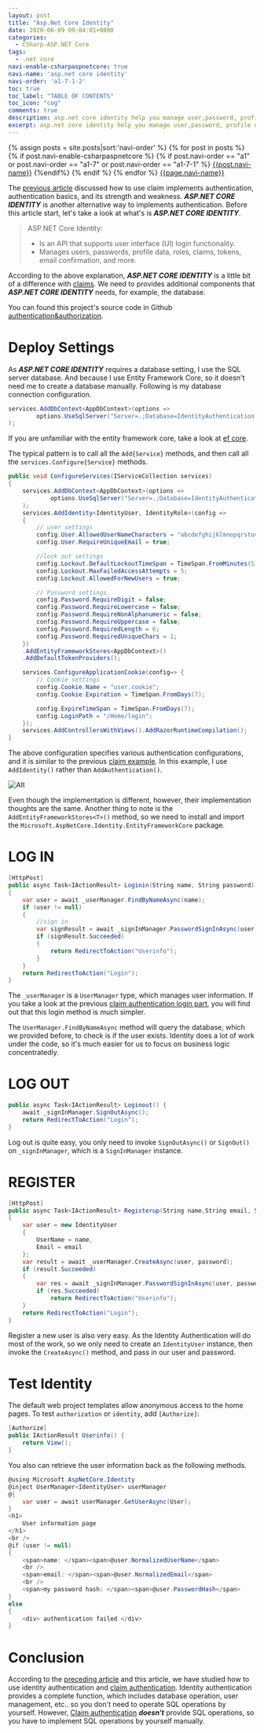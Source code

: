 ```yaml
---
layout: post
title: "Asp.Net Core Identity"
date: 2020-06-09 09:04:01+0800
categories:
  - CSharp-ASP.NET Core
tags:
  - .net core
navi-enable-csharpaspnetcore: true
navi-name: 'asp.net core identity'
navi-order: 'a1-7-1-2'
toc: true
toc_label: "TABLE OF CONTENTS"
toc_icon: "cog"
comments: true
description: asp.net core identity help you manage user,password, profile data,roles, claims,email confirmation etc...
excerpt: asp.net core identity help you manage user,password, profile data,roles, claims,email confirmation etc...
---
```

<!--navigation bar-->
<div class='navi-link-container'>
  {% assign posts = site.posts|sort:'navi-order' %}
  {% for post in posts %}
    {% if post.navi-enable-csharpaspnetcore %}
        {% if post.navi-order == "a1" or 
              post.navi-order == "a1-7" or 
              post.navi-order == "a1-7-1" %}
            <a href="{{ site.baseurl }}{{ post.url }}" class='navi-link'>{{post.navi-name}}</a>
        {%endif%}
    {% endif %}
  {% endfor %}
<a class='navi-link' href="">{{page.navi-name}}</a>
</div>

<!--navigation bar-->
The [previous article][1] discussed how to use claim implements authentication, authentication basics, and its strength and weakness. ***ASP.NET CORE IDENTITY*** is another alternative way to implements authentication. Before this article start, let's take a look at what's is ***ASP.NET CORE IDENTITY***.

>ASP.NET Core Identity:
>
>   * Is an API that supports user interface (UI) login functionality.
>   * Manages users, passwords, profile data, roles, claims, tokens, email confirmation, and more.

According to the above explanation, ***ASP.NET CORE IDENTITY*** is a little bit of a difference with [claims][1]. We need to provides additional components that ***ASP.NET CORE IDENTITY*** needs, for example, the database. 

You can found this project's source code in Github [authentication&authorization][2].

# Deploy Settings
As ***ASP.NET CORE IDENTITY*** requires a database setting, I use the SQL server database. And because I use Entity Framework Core, so it doesn't need me to create a database manually. Following is my database connection configuration.
```c#
services.AddDbContext<AppDbContext>(options =>
        options.UseSqlServer("Server=.;Database=IdentityAuthentication;Trusted_Connection=True;")
);
```
If you are unfamiliar with the entity framework core, take a look at [ef core][3].

The typical pattern is to call all the `Add{Service}` methods, and then call all the `services.Configure{Service}` methods.
```c#
public void ConfigureServices(IServiceCollection services)
{
    services.AddDbContext<AppDbContext>(options =>
            options.UseSqlServer("Server=.;Database=IdentityAuthentication;Trusted_Connection=True;")
    );
    services.AddIdentity<IdentityUser, IdentityRole>(config =>
    {
        // user settings
        config.User.AllowedUserNameCharacters = "abcdefghijklmnopqrstuvwxyzABCDEFGHIJKLMNOPQRSTUVWXYZ0123456789-._@+ ";
        config.User.RequireUniqueEmail = true;

        //lock out settings
        config.Lockout.DefaultLockoutTimeSpan = TimeSpan.FromMinutes(5);
        config.Lockout.MaxFailedAccessAttempts = 5;
        config.Lockout.AllowedForNewUsers = true;

        // Password settings.
        config.Password.RequireDigit = false;
        config.Password.RequireLowercase = false;
        config.Password.RequireNonAlphanumeric = false;
        config.Password.RequireUppercase = false;
        config.Password.RequiredLength = 6;
        config.Password.RequiredUniqueChars = 1;
    })
    .AddEntityFrameworkStores<AppDbContext>()
    .AddDefaultTokenProviders();

    services.ConfigureApplicationCookie(config=> {
        // Cookie settings
        config.Cookie.Name = "user.cookie";
        config.Cookie.Expiration = TimeSpan.FromDays(7);

        config.ExpireTimeSpan = TimeSpan.FromDays(7);
        config.LoginPath = "/Home/login";
    });
    services.AddControllersWithViews().AddRazorRuntimeCompilation();
}
```
The above configuration specifies various authentication configurations, and it is similar to the previous [claim example][4]. In this example, I use `AddIdentity()` rather than `AddAuthentication()`.

![Alt][5]

Even though the implementation is different, however, their implementation thoughts are the same. Another thing to note is the `AddEntityFrameworkStores<T>()` method, so we need to install and import the `Microsoft.AspNetCore.Identity.EntityFrameworkCore` package.


# LOG IN
```c#
[HttpPost]
public async Task<IActionResult> Loginin(String name, String password)
{
    var user = await _userManager.FindByNameAsync(name);
    if (user != null)
    {
        //sign in
        var signResult = await _signInManager.PasswordSignInAsync(user, password, false, false);
        if (signResult.Succeeded)
        {
            return RedirectToAction("Userinfo");
        }
    }
    return RedirectToAction("Login");
}
```
The `_userManager` is a `UserManager` type, which manages user information. If you take a look at the previous [claim authentication login part][6], you will find out that this login method is much simpler.

The `UserManager.FindByNameAsync` method will query the database, which we provided before, to check is if the user exists. Identity does a lot of work under the code, so it's much easier for us to focus on business logic concentratedly.

# LOG OUT
```c#
public async Task<IActionResult> Loginout() {
    await _signInManager.SignOutAsync();
    return RedirectToAction("Login");
}
```
Log out is quite easy, you only need to invoke `SignOutAsync()` or `SignOut()` on `_signInManager`, which is a `SignInManager` instance.
# REGISTER
```c#
[HttpPost]
public async Task<IActionResult> Registerup(String name,String email, String password)
{
    var user = new IdentityUser
    {
        UserName = name,
        Email = email
    };
    var result = await _userManager.CreateAsync(user, password);
    if (result.Succeeded)
    {
        var res = await _signInManager.PasswordSignInAsync(user, password, false, false);
        if (res.Succeeded)
            return RedirectToAction("Userinfo");
    }
    return RedirectToAction("Login");
}
```
Register a new user is also very easy. As the Identity Authentication will do most of the work, so we only need to create an `IdentityUser` instance, then invoke the `CreateAsync()` method, and pass in our user and password.

# Test Identity
The default web project templates allow anonymous access to the home pages. To test `authorization` or `identity`, add `[Authorize]`:
```c#
[Authorize]
public IActionResult Userinfo() {
    return View();
}
```
You also can retrieve the user information back as the following methods.
```cs
@using Microsoft.AspNetCore.Identity
@inject UserManager<IdentityUser> userManager
@{
    var user = await userManager.GetUserAsync(User);
}
<h1>
    User information page
</h1>
<br />
@if (user != null)
{
    <span>name: </span><span>@user.NormalizedUserName</span>
    <br />
    <span>email: </span><span>@user.NormalizedEmail</span>
    <br />
    <span>my password hash: </span><span>@user.PasswordHash</span>
}
else
{
    <div> authentication failed </div>
}
```

# Conclusion
According to the [preceding article][1] and this article, we have studied how to use identity authentication and [claim authentication][1]. Identity authentication provides a complete function, which includes database operation, user management, etc.. so you don't need to operate SQL operations by yourself. However, [Claim authentication][1] ***doesn't*** provide SQL operations, so you have to implement SQL operations by yourself manually.


[1]: https://voltwu.github.io/blog/csharp-asp.net%20core/2020/06/08/authentication-and-authorization-basics/
[2]: https://github.com/voltwu/C-Sharp-Web-Net-Core-authentication-and-authorization
[3]: https://voltwu.github.io/blog/csharp-ef/2020/02/28/Entitiy-Framework-Tutorial/
[4]: https://voltwu.github.io/blog/csharp-asp.net%20core/2020/06/08/authentication-and-authorization-basics/#deploy-authentication-settings
[5]: /blog/public/img/2020-06-09-aspnetcore-identity-a.png
[6]: https://voltwu.github.io/blog/csharp-asp.net%20core/2020/06/08/authentication-and-authorization-basics/#log-in